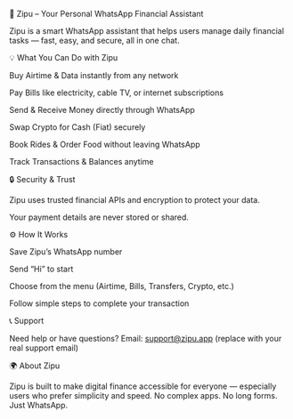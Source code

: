 💬 Zipu – Your Personal WhatsApp Financial Assistant

Zipu is a smart WhatsApp assistant that helps users manage daily financial tasks — fast, easy, and secure, all in one chat.

💡 What You Can Do with Zipu

Buy Airtime & Data instantly from any network

Pay Bills like electricity, cable TV, or internet subscriptions

Send & Receive Money directly through WhatsApp

Swap Crypto for Cash (Fiat) securely

Book Rides & Order Food without leaving WhatsApp

Track Transactions & Balances anytime

🔒 Security & Trust

Zipu uses trusted financial APIs and encryption to protect your data.

Your payment details are never stored or shared.

⚙️ How It Works

Save Zipu’s WhatsApp number

Send “Hi” to start

Choose from the menu (Airtime, Bills, Transfers, Crypto, etc.)

Follow simple steps to complete your transaction

📞 Support

Need help or have questions?
Email: support@zipu.app
 (replace with your real support email)

🌍 About Zipu

Zipu is built to make digital finance accessible for everyone — especially users who prefer simplicity and speed. No complex apps. No long forms. Just WhatsApp.
